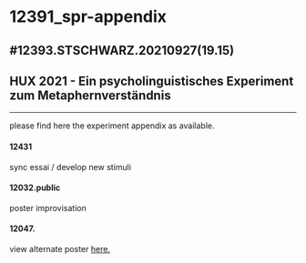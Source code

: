 # 12391_spr-appendix

#12393.STSCHWARZ.20210927(19.15)
--------------------------------
## HUX 2021 - Ein psycholinguistisches Experiment zum Metaphernverständnis
-------------------------------------------------------------------------
please find here the experiment appendix as available.

#### 12431 
sync essai / develop new stimuli
#### 12032.public
poster improvisation
#### 12047.
view alternate poster [here.](https://esteeschwarz.github.io/12431_hux2021-appendix/) 
